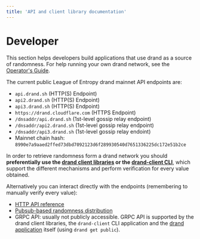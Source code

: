 ```yaml
---
title: 'API and client library documentation'
---
```


# Developer

This section helps developers build applications that use drand as a source of randomness. For help running your own drand network, see the [Operator's Guide](/operator/).

The current public League of Entropy drand mainnet API endpoints are:

* `api.drand.sh` (HTTP(S) Endpoint)
* `api2.drand.sh` (HTTP(S) Endpoint)
* `api3.drand.sh` (HTTP(S) Endpoint)
* `https://drand.cloudflare.com` (HTTPS Endpoint)
* `/dnsaddr/api.drand.sh` (1st-level gossip relay endpoint)
* `/dnsaddr/api2.drand.sh` (1st-level gossip relay endpoint)
* `/dnsaddr/api3.drand.sh` (1st-level gossip relay endoint)
* Mainnet chain hash: `8990e7a9aaed2ffed73dbd7092123d6f289930540d7651336225dc172e51b2ce`

In order to retrieve randomness form a drand network you should **preferentially use the [drand client libraries](/developer/clients/) or the [drand-client CLI](/developer/drand-client/)**, which support the different mechanisms and perform verification for every value obtained.

Alternatively you can interact directly with the endpoints (remembering to manually verify every value):

- [HTTP API reference](/developer/http-api/)
- [Pubsub-based randomness distribution](/developer/gossipsub/)
- GRPC API: usually not publicly accessible. GRPC API is supported by the drand client libraries, the `drand-client` CLI application and the [drand application](/operator/drand-cli/) itself (using `drand get public`).
